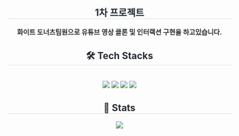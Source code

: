 <div align= "center"> 
    <h2 style="border-bottom: 1px solid #d8dee4; color: #282d33;"> 1차 프로젝트 </h2>  
    <div style="font-weight: 700; font-size: 15px; text-align: center; color: #282d33;"> 화이트 도너츠팀원으로 유튜브 영상 클론 및 인터랙션 구현을 하고있습니다. </div> 
    </div>
    <div align= "center">
      <h2 style="border-bottom: 1px solid #d8dee4; color: #282d33;"> 🛠️ Tech Stacks </h2> <br> 
      <div style="margin: 0 auto; text-align: center;" align= "center">
        <img src="https://img.shields.io/badge/Java-007396?style=for-the-badge&logo=Java&logoColor=white">
        <img src="https://img.shields.io/badge/Github-181717?style=for-the-badge&logo=Github&logoColor=white">
        <img src="https://img.shields.io/badge/HTML5-E34F26?style=for-the-badge&logo=HTML5&logoColor=white">
        <img src="https://img.shields.io/badge/Javascript-F7DF1E?style=for-the-badge&logo=Javascript&logoColor=white">
      </div>
    </div>
    <div align= "center"> 
    <h2 style="border-bottom: 1px solid #d8dee4; color: #282d33;"> 🏅 Stats </h2> 
      <div align= "center"> 
        <img src="https://github-readme-stats.vercel.app/api/top-langs/?username=ysy98081&layout=compact&bg_color=180,12a3d3,00000000&title_color=000000&text_color=000000"/> 
      </div> 
    </div>
    
